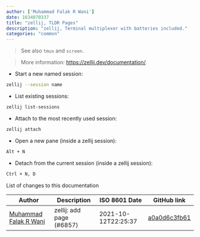 ```yaml
---
author: ['Muhammad Falak R Wani']
date: 1634070337
title: "zellij, TLDR Pages"
description: "zellij, Terminal multiplexer with batteries included."
categories: "common"
---
```

> See also `tmux` and `screen`.

> More information: <https://zellij.dev/documentation/>.

- Start a new named session:

```bash
zellij --session name
```

- List existing sessions:

```bash
zellij list-sessions
```

- Attach to the most recently used session:

```bash
zellij attach
```

- Open a new pane (inside a zellij session):

```bash
Alt + N
```

- Detach from the current session (inside a zellij session):

```bash
Ctrl + N, D
```
List of changes to this documentation


Author | Description | ISO 8601 Date | GitHub link
------|-----|-----|-----
[Muhammad Falak R Wani](mailto:falakreyaz@gmail.com) | zellij: add page (#6857) | 2021-10-12T22:25:37 | [a0a0d6c3fb61](https://github.com/tldr-pages/tldr/commit/a0a0d6c3fb6111a728e8996ec49e0d3679b43aa3)

